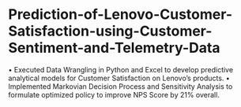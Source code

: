 # Prediction-of-Lenovo-Customer-Satisfaction-using-Customer-Sentiment-and-Telemetry-Data


• Executed Data Wrangling in Python and Excel to develop predictive analytical models for Customer Satisfaction on Lenovo’s products.
• Implemented Markovian Decision Process and Sensitivity Analysis to formulate optimized policy to improve NPS Score by 21% overall.
